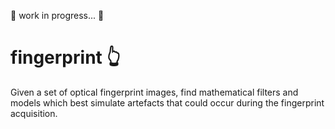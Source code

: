 :construction: work in progress... :construction:

# fingerprint 👆
Given a set of optical fingerprint images, find mathematical filters and models which best simulate artefacts that could occur during the fingerprint acquisition.
